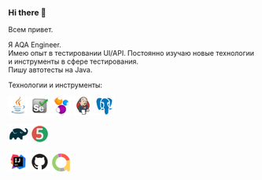 ### Hi there 👋

<!--
**AlexSimonov87/AlexSimonov87** is a ✨ _special_ ✨ repository because its `README.md` (this file) appears on your GitHub profile.

Here are some ideas to get you started:

- 🔭 I’m currently working on ...
- 🌱 I’m currently learning ...
- 👯 I’m looking to collaborate on ...
- 🤔 I’m looking for help with ...
- 💬 Ask me about ...
- 📫 How to reach me: ...
- 😄 Pronouns: ...
- ⚡ Fun fact: ...
-->

Всем привет.   
 
Я AQA Engineer.       
Имею опыт в тестировании UI/API. Постоянно изучаю новые технологии и инструменты в сфере тестирования.   
Пишу автотесты на Java.  

Технологии и инструменты:

<code><img src="media_git/logo/Java.svg" width="40"/></code>
<code><img src="media_git/logo/Selenium.svg" width="40"/></code>
<code><img src="media_git/logo/selenide-logo.svg" width="40"/></code>
<code><img src="media_git/logo/Jenkins.svg" width="40"/></code>
<code><img src="media_git/logo/postgresql.svg" width="40"/></code>

<code><img src="media_git/logo/Gradle.svg" width="40"/></code>
<code><img src="media_git/logo/junit5.svg" width="40"/></code>

<code><img src="media_git/logo/Intelij_IDEA.svg" width="40"/></code>
<code><img src="media_git/logo/GitHub.svg" width="40"/></code>
<code><img src="media_git/logo/Allure-logo.svg" width="40"/></code>
